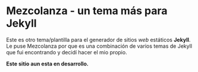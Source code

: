 # Mezcolanza - un tema más para Jekyll

Este es otro tema/plantilla para el generador de sitios *web* estáticos
**Jekyll**. Le puse Mezcolanza por que es una combinación de varios temas de
Jekyll que fui encontrando y decidí hacer el mio propio.

**Este sitio aun esta en desarrollo.**
